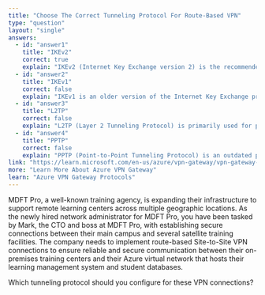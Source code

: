 ```yaml
---
title: "Choose The Correct Tunneling Protocol For Route-Based VPN"
type: "question"
layout: "single"
answers:
  - id: "answer1"
    title: "IKEv2"
    correct: true
    explain: "IKEv2 (Internet Key Exchange version 2) is the recommended and default tunneling protocol for Azure VPN gateways. It provides better security, performance, and reliability compared to older protocols, and is required for route-based VPN connections."
  - id: "answer2"
    title: "IKEv1"  
    correct: false
    explain: "IKEv1 is an older version of the Internet Key Exchange protocol. While supported by Azure, IKEv2 is preferred for new deployments due to its enhanced security features and better performance."
  - id: "answer3"
    title: "L2TP"
    correct: false
    explain: "L2TP (Layer 2 Tunneling Protocol) is primarily used for point-to-point VPN connections and is not the optimal choice for site-to-site VPN connections in Azure environments."
  - id: "answer4"
    title: "PPTP"
    correct: false
    explain: "PPTP (Point-to-Point Tunneling Protocol) is an outdated protocol with known security vulnerabilities. It is not recommended or supported for Azure site-to-site VPN connections."
link: "https://learn.microsoft.com/en-us/azure/vpn-gateway/vpn-gateway-about-vpn-gateway-settings#ipsec"
more: "Learn More About Azure VPN Gateway"
learn: "Azure VPN Gateway Protocols"
---
```


MDFT Pro, a well-known training agency, is expanding their infrastructure to support remote learning centers across multiple geographic locations. As the newly hired network administrator for MDFT Pro, you have been tasked by Mark, the CTO and boss at MDFT Pro, with establishing secure connections between their main campus and several satellite training facilities. The company needs to implement route-based Site-to-Site VPN connections to ensure reliable and secure communication between their on-premises training centers and their Azure virtual network that hosts their learning management system and student databases.

Which tunneling protocol should you configure for these VPN connections?
